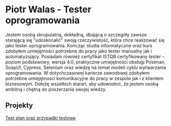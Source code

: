 <h1> Piotr Walas - Tester oprogramowania</h1>
Jestem osobą skrupulatną, dokładną, dbającą o szczegóły zawsze starającą się 
"udoskonalić" swoją rzeczywistość, która chce realizować się jako tester 
oprogramowania. Kończąc studia informatyczne oraz kurs zdobyłem 
umiejętności potrzebne do pracy jako tester manualny jak i automatyzujący. 
Posiadam również certyfikat ISTQB certyfikowany tester – poziom podstawowy, 
wersja 4.0, praktyczne umiejętności obsługi Postman, SoapUI, Cypress, Selenium 
oraz wiedzę na temat modeli cyklu wytwarzania oprogramowania. W 
dotychczasowej karierze zawodowej zdobyłem potrzebne umiejętności 
komunikacyjne do pracy w zespole jak i z klientem biznesowym. Dołożę wszelkich 
starań, aby udowodnić, że jestem osobą ambitną i chętną do poszerzania swojej 
wiedzy.

## Projekty
<a href="https://github.com/piotrwalas1/PORTFOLIO/blob/main/Plan%20testów%20oraz%20weryfikacja%20systemu%20logowania.pdf">Test plan oraz przypadki testowe</a>
